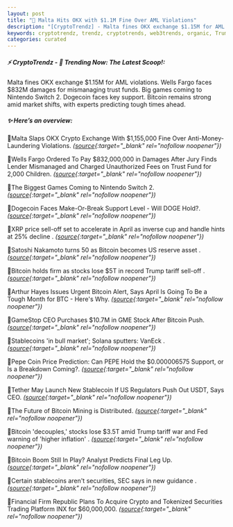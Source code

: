 ```yaml
---
layout: post
title: "🌌 Malta Hits OKX with $1.1M Fine Over AML Violations"
description: "[CryptoTrendz] - Malta fines OKX exchange $1.15M for AML violations. Wells Fargo faces $832M damages for mismanaging trust funds. Big games coming to Nintendo Switch 2. Dogecoin faces key support. Bitcoin remains strong amid market shifts, with experts predicting tough times ahead."
keywords: cryptotrendz, trendz, cryptotrends, web3trends, organic, Trump, Trading, DOGE, Analyst, Stablecoin, Bitcoin, Crypto, BTC, PEPE, SEC, CEO, stablecoins, Mining
categories: curated
---
```


##### ⚡ CryptoTrendz - 📌 *Trending Now: The Latest Scoop!:*

Malta fines OKX exchange $1.15M for AML violations. Wells Fargo faces $832M damages for mismanaging trust funds. Big games coming to Nintendo Switch 2. Dogecoin faces key support. Bitcoin remains strong amid market shifts, with experts predicting tough times ahead.

##### ✨ *Here’s an overview:*


🔹Malta Slaps OKX Crypto Exchange With $1,155,000 Fine Over Anti-Money-Laundering Violations. *([source](https://s.avyag.com/qejx){:target="_blank" rel="nofollow noopener"})*

🔹Wells Fargo Ordered To Pay $832,000,000 in Damages After Jury Finds Lender Mismanaged and Charged Unauthorized Fees on Trust Fund for 2,000 Children. *([source](https://s.avyag.com/sc7a){:target="_blank" rel="nofollow noopener"})*

🔹The Biggest Games Coming to Nintendo Switch 2. *([source](https://s.avyag.com/uj6y){:target="_blank" rel="nofollow noopener"})*

🔹Dogecoin Faces Make-Or-Break Support Level - Will DOGE Hold?. *([source](https://s.avyag.com/xaiq){:target="_blank" rel="nofollow noopener"})*

🔹XRP price sell-off set to accelerate in April as inverse cup and handle hints at 25% decline . *([source](https://s.avyag.com/e6tf){:target="_blank" rel="nofollow noopener"})*

🔹Satoshi Nakamoto turns 50 as Bitcoin becomes US reserve asset . *([source](https://s.avyag.com/hhbr){:target="_blank" rel="nofollow noopener"})*

🔹Bitcoin holds firm as stocks lose $5T in record Trump tariff sell-off . *([source](https://s.avyag.com/tojo){:target="_blank" rel="nofollow noopener"})*

🔹Arthur Hayes Issues Urgent Bitcoin Alert, Says April Is Going To Be a Tough Month for BTC - Here's Why. *([source](https://s.avyag.com/nzgw){:target="_blank" rel="nofollow noopener"})*

🔹GameStop CEO Purchases $10.7M in GME Stock After Bitcoin Push. *([source](https://s.avyag.com/7hwd){:target="_blank" rel="nofollow noopener"})*

🔹Stablecoins 'in bull market'; Solana sputters: VanEck . *([source](https://s.avyag.com/ze4t){:target="_blank" rel="nofollow noopener"})*

🔹Pepe Coin Price Prediction: Can PEPE Hold the $0.000006575 Support, or Is a Breakdown Coming?. *([source](https://s.avyag.com/6pw0){:target="_blank" rel="nofollow noopener"})*

🔹Tether May Launch New Stablecoin If US Regulators Push Out USDT, Says CEO. *([source](https://s.avyag.com/giqf){:target="_blank" rel="nofollow noopener"})*

🔹The Future of Bitcoin Mining is Distributed. *([source](https://s.avyag.com/p0f2){:target="_blank" rel="nofollow noopener"})*

🔹Bitcoin 'decouples,' stocks lose $3.5T amid Trump tariff war and Fed warning of 'higher inflation' . *([source](https://s.avyag.com/3uph){:target="_blank" rel="nofollow noopener"})*

🔹Bitcoin Boom Still In Play? Analyst Predicts Final Leg Up. *([source](https://s.avyag.com/zy5g){:target="_blank" rel="nofollow noopener"})*

🔹Certain stablecoins aren't securities, SEC says in new guidance . *([source](https://s.avyag.com/kimx){:target="_blank" rel="nofollow noopener"})*

🔹Financial Firm Republic Plans To Acquire Crypto and Tokenized Securities Trading Platform INX for $60,000,000. *([source](https://s.avyag.com/pa6p){:target="_blank" rel="nofollow noopener"})*
